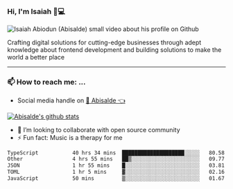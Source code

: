 ### Hi, I'm Isaiah 🌻💻

<img src="https://res.cloudinary.com/abisalde/image/upload/c_scale,h_311,w_816/v1616039512/Abisalde_github.gif" alt="Isaiah Abiodun (Abisalde) small video about his profile on Github">

Crafting digital solutions for cutting-edge businesses through adept knowledge about frontend development and building solutions to make the world a better place
<hr>

### 📫 How to reach me: ...
- Social media handle on <a href="https://twitter.com/abisalde">🔔  Abisalde   👈</a>


[![Abisalde's github stats](https://github-readme-stats.vercel.app/api?username=abisalde)](https://github.com/abisalde/github-readme-stats)

- 👯 I’m looking to collaborate with open source community
- ⚡ Fun fact: Music is a therapy for me


<!--
**abisalde/Abisalde** is a ✨ _special_ ✨ repository because its `README.md` (this file) appears on your GitHub profile.

Here are some ideas to get you started:


- 👯 I’m looking to collaborate with open source community
- 🤔 I’m looking for help with ...
- 💬 Ask me about ...
- 📫 How to reach me: ...
- 😄 Pronouns: ...
- ⚡ Fun fact: ...
-->

<!--START_SECTION:waka-->

```txt
TypeScript           40 hrs 34 mins  ████████████████████░░░░░   80.58 %
Other                4 hrs 55 mins   ██▒░░░░░░░░░░░░░░░░░░░░░░   09.77 %
JSON                 1 hr 55 mins    █░░░░░░░░░░░░░░░░░░░░░░░░   03.81 %
TOML                 1 hr 5 mins     ▓░░░░░░░░░░░░░░░░░░░░░░░░   02.16 %
JavaScript           50 mins         ▒░░░░░░░░░░░░░░░░░░░░░░░░   01.67 %
```

<!--END_SECTION:waka-->

